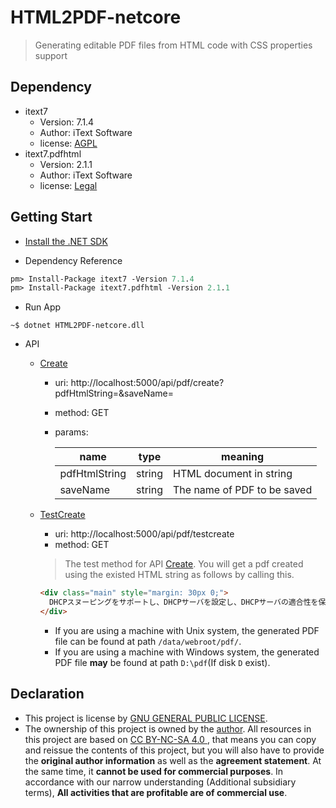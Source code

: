# HTML2PDF-netcore

> Generating editable PDF files from HTML code with CSS properties support

## Dependency

- itext7
  - Version: 7.1.4
  - Author: iText Software
  - license: [AGPL](http://www/gnu.org/licenses/agpl.html)
- itext7.pdfhtml
  - Version: 2.1.1
  - Author: iText Software
  - license: [Legal](http://itextpdf.com/legal)

## Getting Start

- [Install the .NET SDK](https://dotnet.microsoft.com/learn/dotnet/hello-world-tutorial)

- Dependency Reference

```pm
pm> Install-Package itext7 -Version 7.1.4
pm> Install-Package itext7.pdfhtml -Version 2.1.1
```

- Run App

```linux
~$ dotnet HTML2PDF-netcore.dll
```

- API
  - [Create](http://localhost:5000/api/pdf/create?pdfHtmlString=&saveName=)
    - uri: http://localhost:5000/api/pdf/create?pdfHtmlString=&saveName=
    - method: GET
    - params:

        |      name     |  type  | meaning |
        | ------------- | ------ | ------- |
        | pdfHtmlString | string | HTML document in string     |
        | saveName      | string | The name of PDF to be saved |
  - [TestCreate](http://localhost:5000/api/pdf/testcreate)
    - uri: http://localhost:5000/api/pdf/testcreate
    - method: GET

    > The test method for API [Create](http://localhost:5000/api/pdf/create?pdfHtmlString=&saveName=). You will get a pdf created using the existed HTML string as follows by calling this.

    ```html
    <div class="main" style="margin: 30px 0;">
      DHCPスヌーピングをサポートし、DHCPサーバを設定し、DHCPサーバの適合性を保証します。DoS防御をサポートし、防御ランドスキャン、SYNFIN、Xmascan、Ping Floodingなどを攻撃。
    </div>
    ```

    - If you are using a machine with Unix system, the generated PDF file can be found at path `/data/webroot/pdf/`.
    - If you are using a machine with Windows system, the generated PDF file **may** be found at path `D:\pdf`(If disk `D` exist).

## Declaration

- This project is license by [GNU GENERAL PUBLIC LICENSE](LICENSE).
- The ownership of this project is owned by the [author](https://github.com/RyougiChan). All resources in this project are based on [CC BY-NC-SA 4.0 ](https://creativecommons.org/licenses/by-nc-sa/4.0/), that means  you can copy and reissue the contents of this project, but you will also have to provide the **original author information** as well as the **agreement statement**. At the same time, it **cannot be used for commercial purposes**. In accordance with our narrow understanding (Additional subsidiary terms), **All activities that are profitable are of commercial use**.